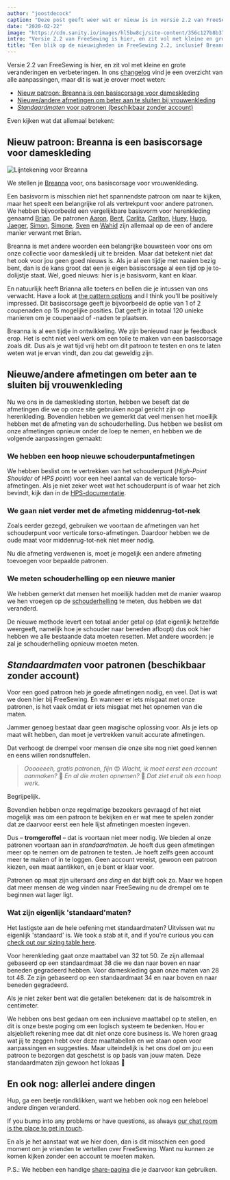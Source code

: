```yaml
---
author: "joostdecock"
caption: "Deze post geeft weer wat er nieuw is in versie 2.2 van FreeSewing"
date: "2020-02-22"
image: "https://cdn.sanity.io/images/hl5bw8cj/site-content/356c127b8b37937b9537790d71a949c236027513-1920x1280.jpg"
intro: "Versie 2.2 van FreeSewing is hier, en zit vol met kleine en grote veranderingen en verbeteringen. In ons changelog vind je een overzicht van alle aanpassingen, maar dit is wat je erover moet weten:"
title: "Een blik op de nieuwigheden in FreeSewing 2.2, inclusief Breanna, ons basiscorsage voor dameskleding"
---
```




Versie 2.2 van FreeSewing is hier, en zit vol met kleine en grote veranderingen en verbeteringen. In ons [changelog](https://github.com/freesewing/freesewing/blob/develop/CHANGELOG.md) vind je een overzicht van alle aanpassingen, maar dit is wat je erover moet weten:

 - [Nieuw patroon: Breanna is een basiscorsage voor dameskleding](#nieuw-patroon-breanna-basiscorsage-dames)
 - [Nieuwe/andere afmetingen om beter aan te sluiten bij vrouwenkleding](#nieuwe-afmetingen-voor-dameskleding)
 - [*Standaardmaten* voor patronen (beschikbaar zonder account)](#standaardmaten-voor-patronen-zonder-account)

Even kijken wat dat allemaal betekent:

## Nieuw patroon: Breanna is een basiscorsage voor dameskleding

![Lijntekening voor Breanna](breanna.svg)

We stellen je [Breanna](/designs/breanna/) voor, ons basiscorsage voor vrouwenkleding.

Een basisvorm is misschien niet het spannendste patroon om naar te kijken, maar het speelt een belangrijke rol als vertrekpunt voor andere patronen. We hebben bijvoorbeeld een vergelijkbare basisvorm voor herenkleding genaamd [Brian](/designs/brian/). De patronen [Aaron](/designs/aaron/), [Bent](/designs/bent/), [Carlita](/designs/carlita/), [Carlton](/designs/carlton/), [Huey](/designs/huey/), [Hugo](/designs/hugo/), [Jaeger](/designs/jaeger/), [Simon](/designs/simon/), [Simone](/designs/simone/), [Sven](/designs/sven/) en [Wahid](/designs/wahid/) zijn allemaal op de een of andere manier verwant met Brian.

Breanna is met andere woorden een belangrijke bouwsteen voor ons om onze collectie voor dameskledij uit te breiden. Maar dat betekent niet dat het ook voor jou geen goed nieuws is. Als je al een tijdje met naaien bezig bent, dan is de kans groot dat een je eigen basiscorsage al een tijd op je to-dolijstje staat. Wel, goed nieuws: hier is je basisvorm, kant en klaar.

En natuurlijk heeft Brianna alle toeters en bellen die je intussen van ons verwacht. Have a look at [the pattern options](/docs/patterns/breanna/options/) and I think you'll be positively impressed. Dit basiscorsage geeft je bijvoorbeeld de optie van 1 of 2 coupenaden op 15 mogelijke posities. Dat geeft je in totaal 120 unieke manieren om je coupenaad of -naden te plaatsen.

Breanna is al een tijdje in ontwikkeling. We zijn benieuwd naar je feedback erop. Het is echt niet veel werk om een toile te maken van een basiscorsage zoals dit. Dus als je wat tijd vrij hebt om dit patroon te testen en ons te laten weten wat je ervan vindt, dan zou dat geweldig zijn.


## Nieuwe/andere afmetingen om beter aan te sluiten bij vrouwenkleding

Nu we ons in de dameskleding storten, hebben we beseft dat de afmetingen die we op onze site gebruiken nogal gericht zijn op herenkleding. Bovendien hebben we gemerkt dat veel mensen het moeilijk hebben met de afmeting van de schouderhelling. Dus hebben we beslist om onze afmetingen opnieuw onder de loep te nemen, en hebben we de volgende aanpassingen gemaakt:

### We hebben een hoop nieuwe schouderpuntafmetingen

We hebben beslist om te vertrekken van het schouderpunt (*High-Point Shoulder* of *HPS point*) voor een heel aantal van de verticale torso-afmetingen. Als je niet zeker weet wat het schouderpunt is of waar het zich bevindt, kijk dan in de [HPS-documentatie](/docs/measurements/hps/).

### We gaan niet verder met de afmeting middenrug-tot-nek

Zoals eerder gezegd, gebruiken we voortaan de afmetingen van het schouderpunt voor verticale torso-afmetingen. Daardoor hebben we de oude maat voor middenrug-tot-nek niet meer nodig.

Nu die afmeting verdwenen is, moet je mogelijk een andere afmeting toevoegen voor bepaalde patronen.

### We meten schouderhelling op een nieuwe manier

We hebben gemerkt dat mensen het moeilijk hadden met de manier waarop we hen vroegen op de [schouderhelling](/docs/measurements/shoulderslope) te meten, dus hebben we dat veranderd.

De nieuwe methode levert een totaal ander getal op (dat eigenlijk hetzelfde weergeeft, namelijk hoe je schouder naar beneden afloopt) dus ook hier hebben we alle bestaande data moeten resetten. Met andere woorden: je zal je schouderhelling opnieuw moeten meten.

## *Standaardmaten* voor patronen (beschikbaar zonder account)

Voor een goed patroon heb je goede afmetingen nodig, en veel. Dat is wat we doen hier bij FreeSewing. En wanneer er iets misgaat met onze patronen, is het vaak omdat er iets misgaat met het opnemen van die maten.

Jammer genoeg bestaat daar geen magische oplossing voor. Als je iets op maat wilt hebben, dan moet je vertrekken vanuit accurate afmetingen.

Dat verhoogt de drempel voor mensen die onze site nog niet goed kennen en eens willen rondsnuffelen.

> *Ooooeeeh, gratis patronen, fijn* 😍 *Wacht, ik moet eerst een account aanmaken?* 🤔 *En al die maten opnemen?* 😬 *Dat ziet eruit als een hoop werk.*

Begrijpelijk.

Bovendien hebben onze regelmatige bezoekers gevraagd of het niet mogelijk was om een patroon te bekijken en er wat mee te spelen zonder dat ze daarvoor eerst een hele lijst afmetingen moesten ingeven.

Dus – __tromgeroffel__ – dat is voortaan niet meer nodig. We bieden al onze patronen voortaan aan in *standaardmaten*. Je hoeft dus geen afmetingen meer op te nemen om de patronen te testen. Je hoeft zelfs geen account meer te maken of in te loggen. Geen account vereist, gewoon een patroon kiezen, een maat aantikken, en je bent er klaar voor.

Patronen op maat zijn uiteraard *ons ding* en dat blijft ook zo. Maar we hopen dat meer mensen de weg vinden naar FreeSewing nu de drempel om te beginnen wat lager ligt.

### Wat zijn eigenlijk 'standaard'maten?

Het lastigste aan de hele oefening met standaardmaten? Uitvissen wat nu eigenlijk 'standaard' is. We took a stab at it, and if you're curious you can [check out our sizing table here](/docs/various/sizes/).

Voor herenkleding gaat onze maattabel van 32 tot 50. Ze zijn allemaal gebaseerd op een standaardmaat 38 die we dan naar boven en naar beneden gegradeerd hebben. Voor dameskleding gaan onze maten van 28 tot 48. Ze zijn gebaseerd op een standaardmaat 34 en naar boven en naar beneden gegradeerd.

<Note>

Als je niet zeker bent wat die getallen betekenen: dat is de halsomtrek in centimeter.

</Note>

We hebben ons best gedaan om een inclusieve maattabel op te stellen, en dit is onze beste poging om een logisch systeem te bedenken. Hou er alsjeblieft rekening mee dat dit niet onze core business is. We horen graag wat jij te zeggen hebt over deze maattabellen en we staan open voor aanpassingen en suggesties. Maar uiteindelijk is het ons doel om jou een patroon te bezorgen dat geschetst is op basis van jouw maten. Deze standaardmaten zijn gewoon het lokaas 🤫


## En ook nog: allerlei andere dingen

Hup, ga een beetje rondklikken, want we hebben ook nog een heleboel andere dingen veranderd.

If you bump into any problems or have questions, as always [our chat room is the place to get in touch](https://discord.freesewing.org/).

En als je het aanstaat wat we hier doen, dan is dit misschien een goed moment om je vrienden te vertellen over FreeSewing. Want nu kunnen ze komen kijken zonder een account te moeten maken.

P.S.: We hebben een handige [share-pagina](/share/) die je daarvoor kan gebruiken.



